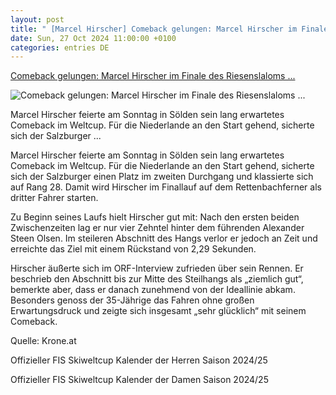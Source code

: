 ```yaml
---
layout: post
title: " [Marcel Hirscher] Comeback gelungen: Marcel Hirscher im Finale des Riesenslaloms ..."
date: Sun, 27 Oct 2024 11:00:00 +0100
categories: entries DE
---
```

[Comeback gelungen: Marcel Hirscher im Finale des Riesenslaloms ...](https://skiweltcup.tv/index.php/comeback-gelungen-marcel-hirscher-im-finale-des-riesenslaloms-von-soelden-liveticker-ab-13-uhr-auf-skiweltcup-tv/)

![Comeback gelungen: Marcel Hirscher im Finale des Riesenslaloms ...](https://skiweltcup.tv/wp-content/themes/tvsportnews/images/05-hirscher-marcel-27-10-2024-001.jpg)

Marcel Hirscher feierte am Sonntag in Sölden sein lang erwartetes Comeback im Weltcup. Für die Niederlande an den Start gehend, sicherte sich der Salzburger ...

Marcel Hirscher feierte am Sonntag in Sölden sein lang erwartetes Comeback im Weltcup. Für die Niederlande an den Start gehend, sicherte sich der Salzburger einen Platz im zweiten Durchgang und klassierte sich auf Rang 28. Damit wird Hirscher im Finallauf auf dem Rettenbachferner als dritter Fahrer starten.

Zu Beginn seines Laufs hielt Hirscher gut mit: Nach den ersten beiden Zwischenzeiten lag er nur vier Zehntel hinter dem führenden Alexander Steen Olsen. Im steileren Abschnitt des Hangs verlor er jedoch an Zeit und erreichte das Ziel mit einem Rückstand von 2,29 Sekunden.

Hirscher äußerte sich im ORF-Interview zufrieden über sein Rennen. Er beschrieb den Abschnitt bis zur Mitte des Steilhangs als „ziemlich gut“, bemerkte aber, dass er danach zunehmend von der Ideallinie abkam. Besonders genoss der 35-Jährige das Fahren ohne großen Erwartungsdruck und zeigte sich insgesamt „sehr glücklich“ mit seinem Comeback.



Quelle: Krone.at

Offizieller FIS Skiweltcup Kalender der Herren Saison 2024/25

Offizieller FIS Skiweltcup Kalender der Damen Saison 2024/25










